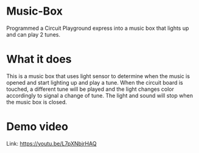 # Music-Box
Programmed a Circuit Playground express into a music box that lights up and can play 2 tunes. 

# What it does
This is a music box that uses light sensor to determine when the music is opened and start lighting up and play a tune. When the circuit board  is touched, a different tune will be played and the light changes color accordingly to signal a change of tune. The light and sound will stop when the music box is closed.

# Demo video
Link: https://youtu.be/L7pXNbjrHAQ
